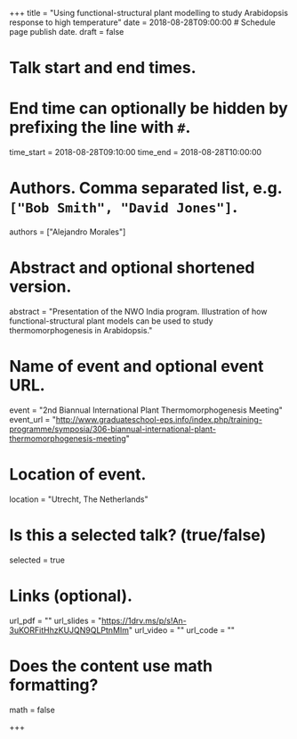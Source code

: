 +++
title = "Using functional-structural plant modelling to study Arabidopsis response to high temperature"
date = 2018-08-28T09:00:00  # Schedule page publish date.
draft = false

# Talk start and end times.
#   End time can optionally be hidden by prefixing the line with `#`.
time_start = 2018-08-28T09:10:00
time_end = 2018-08-28T10:00:00

# Authors. Comma separated list, e.g. `["Bob Smith", "David Jones"]`.
authors = ["Alejandro Morales"]

# Abstract and optional shortened version.
abstract = "Presentation of the NWO India program. Illustration of how functional-structural plant models can be used to study thermomorphogenesis in Arabidopsis."

# Name of event and optional event URL.
event = "2nd Biannual International Plant Thermomorphogenesis Meeting"
event_url = "http://www.graduateschool-eps.info/index.php/training-programme/symposia/306-biannual-international-plant-thermomorphogenesis-meeting"

# Location of event.
location = "Utrecht, The Netherlands"

# Is this a selected talk? (true/false)
selected = true


# Links (optional).
url_pdf = ""
url_slides = "https://1drv.ms/p/s!An-3uKORFitHhzKUJQN9QLPtnMIm"
url_video = ""
url_code = ""

# Does the content use math formatting?
math = false

+++

